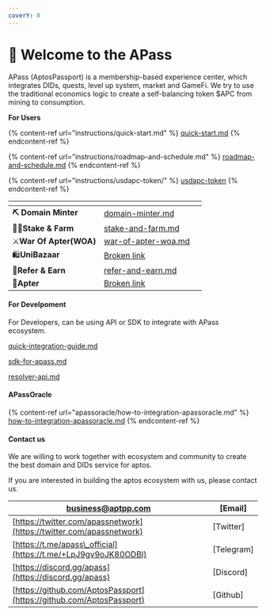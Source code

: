 ```yaml
---
coverY: 0
---
```


# 👋 Welcome to the APass

APass (AptosPassport) is a membership-based experience center, which integrates DIDs, quests, level up system, market and GameFi. We try to use the traditional economics logic to create a self-balancing token $APC from mining to consumption.

**For Users**

{% content-ref url="instructions/quick-start.md" %}
[quick-start.md](instructions/quick-start.md)
{% endcontent-ref %}

{% content-ref url="instructions/roadmap-and-schedule.md" %}
[roadmap-and-schedule.md](instructions/roadmap-and-schedule.md)
{% endcontent-ref %}

{% content-ref url="instructions/usdapc-token/" %}
[usdapc-token](instructions/usdapc-token/)
{% endcontent-ref %}

<table data-view="cards"><thead><tr><th></th><th data-hidden data-card-target data-type="content-ref"></th><th data-hidden data-card-cover data-type="files"></th></tr></thead><tbody><tr><td><strong>⛏️ Domain Minter</strong></td><td><a href="domain-name/domain-minter.md">domain-minter.md</a></td><td></td></tr><tr><td>👨‍🌾<strong>Stake &#x26; Farm</strong></td><td><a href="stake/stake-and-farm.md">stake-and-farm.md</a></td><td></td></tr><tr><td>⚔️<strong>War Of Apter(WOA)</strong></td><td><a href="aportal/war-of-apter-woa.md">war-of-apter-woa.md</a></td><td></td></tr><tr><td>🛍️<strong>UniBazaar</strong></td><td><a href="broken-reference">Broken link</a></td><td></td></tr><tr><td>🤝<strong>Refer &#x26; Earn</strong></td><td><a href="domain-name/refer-and-earn.md">refer-and-earn.md</a></td><td></td></tr><tr><td> 🎯<strong>Apter</strong></td><td><a href="broken-reference">Broken link</a></td><td></td></tr></tbody></table>

#### For Develpoment

For Developers, can be using API or SDK to integrate with APass ecosystem.

&#x20;    [quick-integration-guide.md](development/quick-integration-guide.md "mention")

&#x20;    [sdk-for-apass.md](development/sdk-for-apass.md "mention")

&#x20;    [resolver-api.md](development/resolver-api.md "mention")

#### APassOracle

{% content-ref url="apassoracle/how-to-integration-apassoracle.md" %}
[how-to-integration-apassoracle.md](apassoracle/how-to-integration-apassoracle.md)
{% endcontent-ref %}

#### Contact us

We are willing to work together with ecosystem and community to create the best domain and DIDs service for aptos.

If you are interested in building the aptos ecosystem with us, please contact us.

| [business@aptpp.com](mailto:business@aptpp.com)                      | \[Email]    |
| -------------------------------------------------------------------- | ----------- |
| [https://twitter.com/apassnetwork](https://twitter.com/apassnetwork) | \[Twitter]  |
| [https://t.me/apass\_official](https://t.me/+LpJ9gv9oJK80ODBl)       | \[Telegram] |
| [https://discord.gg/apass](https://discord.gg/apass)                 | \[Discord]  |
| [https://github.com/AptosPassport](https://github.com/AptosPassport) | \[Github]   |
